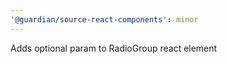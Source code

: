 ```yaml
---
'@guardian/source-react-components': minor
---
```


Adds optional param to RadioGroup react element
